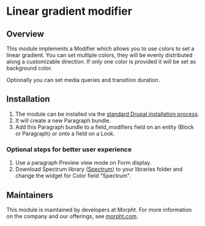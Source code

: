 # Linear gradient modifier

## Overview
This module implements a Modifier which allows you to use colors to set a
linear gradient. You can set multiple colors, they will be evenly distributed
along a customizable direction. If only one color is provided it will be set
as background color.

Optionally you can set media queries and transition duration.

## Installation
1. The module can be installed via the
[standard Drupal installation process](http://drupal.org/node/1897420).
2. It will create a new Paragraph bundle.
3. Add this Paragraph bundle to a field_modifiers field on an entity (Block or
Paragraph) or onto a field on a Look.

### Optional steps for better user experience
1. Use a paragraph Preview view mode on Form display.
2. Download Spectrum library ([Spectrum](http://bgrins.github.io/spectrum)) to
your libraries folder and change the widget for Color field "Spectrum".

## Maintainers
This module is maintained by developers at Morpht. For more information on
the company and our offerings, see [morpht.com](http://morpht.com).

